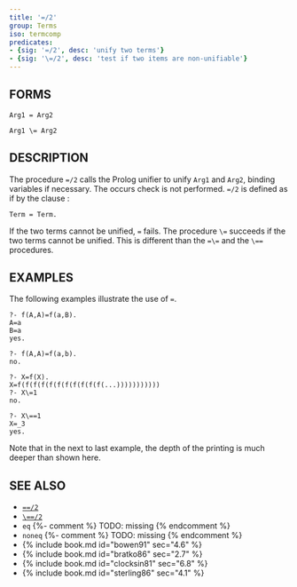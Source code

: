 ```yaml
---
title: '=/2'
group: Terms
iso: termcomp
predicates:
- {sig: '=/2', desc: 'unify two terms'}
- {sig: '\=/2', desc: 'test if two items are non-unifiable'}
---
```


## FORMS

```
Arg1 = Arg2

Arg1 \= Arg2
```

## DESCRIPTION

The procedure `=/2` calls the Prolog unifier to unify `Arg1` and `Arg2`, binding variables if necessary. The occurs check is not performed. `=/2` is defined as if by the clause :

`Term = Term.`

If the two terms cannot be unified, `=` fails. The procedure `\=` succeeds if the two terms cannot be unified. This is different than the `=\=` and the `\==` procedures.


## EXAMPLES

The following examples illustrate the use of `=`.

```
?- f(A,A)=f(a,B).
A=a
B=a
yes.
```

```
?- f(A,A)=f(a,b).
no.
```

```
?- X=f(X).
X=f(f(f(f(f(f(f(f(f(f(f(...)))))))))))
?- X\=1
no.
```

```
?- X\==1
X=_3
yes.
```

Note that in the next to last example, the depth of the printing is much deeper than shown here.


## SEE ALSO

- [`==/2`](identity.html)
- [`\==/2`](identity.html)
- `eq` {%- comment %} TODO: missing {% endcomment %}
- `noneq` {%- comment %} TODO: missing {% endcomment %}
- {% include book.md id="bowen91"    sec="4.6" %}
- {% include book.md id="bratko86"   sec="2.7" %}
- {% include book.md id="clocksin81" sec="6.8" %}
- {% include book.md id="sterling86" sec="4.1" %}
